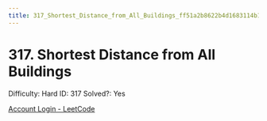 ```yaml
---
title: 317_Shortest_Distance_from_All_Buildings_ff51a2b8622b4d1683114b14f82b0ec8
---
```


# 317. Shortest Distance from All Buildings

Difficulty: Hard
ID: 317
Solved?: Yes

[Account Login - LeetCode](https://leetcode.com/problems/shortest-distance-from-all-buildings)